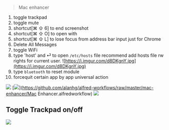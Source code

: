 > Mac enhancer

1. toggle trackpad
2. toggle mute
3. shortcut[⌘ ⇧ 6] to end screenshot
4. shortcut[⌘ ⇧ O] to open with
5. shortcut[⌘ ⇧ L] to lose focus from address bar input 
   just for Chrome
6. Delete All Messages
7. toggle WiFi
8. type 'host' and ⏎ to open `/etc/hosts` file
   recommend add hosts file rw rights for current user.
   ![https://i.imgur.com/d8DKgnY.jpg](https://i.imgur.com/d8DKgnY.jpg)
9. type `bluetooth` to reset module
10. forcequit certain app by app universal action


![](https://img.shields.io/badge/version-v1.10-green?style=for-the-badge)
[![](https://img.shields.io/badge/download-click-blue?style=for-the-badge)](https://github.com/alanhg/alfred-workflows/raw/master/mac-enhancer/Mac Enhancer.alfredworkflow)
[![](https://img.shields.io/badge/plist-link-important?style=for-the-badge)](https://raw.githubusercontent.com/alanhg/alfred-workflows/master/mac-enhancer/src/info.plist)


<!-- more -->

## Toggle Trackpad on/off

![](./screenshot.png)
